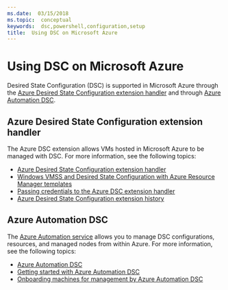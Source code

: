 ```yaml
---
ms.date:  03/15/2018
ms.topic:  conceptual
keywords:  dsc,powershell,configuration,setup
title:  Using DSC on Microsoft Azure
---
```

# Using DSC on Microsoft Azure

Desired State Configuration (DSC) is supported in Microsoft Azure through the
[Azure Desired State Configuration extension handler](/azure/virtual-machines/virtual-machines-windows-extensions-dsc-overview)
and through [Azure Automation DSC](/azure/automation/automation-dsc-overview).

## Azure Desired State Configuration extension handler

The Azure DSC extension allows VMs hosted in Microsoft Azure to be managed with DSC.
For more information, see the following topics:

- [Azure Desired State Configuration extension handler](/azure/virtual-machines/virtual-machines-windows-extensions-dsc-overview)
- [Windows VMSS and Desired State Configuration with Azure Resource Manager templates](/azure/virtual-machines/virtual-machines-windows-extensions-dsc-template)
- [Passing credentials to the Azure DSC extension handler](/azure/virtual-machines/virtual-machines-windows-extensions-dsc-credentials)
- [Azure Desired State Configuration extension history](azureDscexthistory.md)

## Azure Automation DSC

The [Azure Automation service](https://azure.microsoft.com/services/automation/) allows you to
manage DSC configurations, resources, and managed nodes from within Azure. For more information,
see the following topics:

- [Azure Automation DSC](/azure/automation/automation-dsc-overview)
- [Getting started with Azure Automation DSC](/azure/automation/automation-dsc-getting-started)
- [Onboarding machines for management by Azure Automation DSC](/azure/automation/automation-dsc-onboarding)
